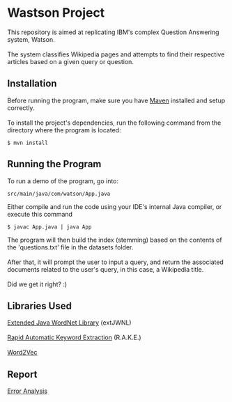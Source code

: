 # Wastson Project
This repository is aimed at replicating IBM's complex Question Answering system, Watson. <br><br>
The system classifies Wikipedia pages and attempts to find their respective articles based on a given query or question.
## Installation
Before running the program, make sure you have [Maven](https://maven.apache.org/install.html) installed and setup correctly. <br><br>
To install the project's dependencies, run the following command from the directory where the program is located:
```
$ mvn install
```
## Running the Program
To run a demo of the program, go into: 
```
src/main/java/com/watson/App.java
```
Either compile and run the code using your IDE's internal Java compiler, or execute this command
```
$ javac App.java | java App
```
The program will then build the index (stemming) based on the contents of the 'questions.txt' file in the datasets folder. <br><br>
After that, it will prompt the user to input a query, and return the associated documents related to the user's query, in this case, a Wikipedia title. <br><br>
Did we get it right? :)
## Libraries Used
[Extended Java WordNet Library](https://extjwnl.sourceforge.net/) (extJWNL) <br><br>
[Rapid Automatic Keyword Extraction](https://github.com/Linguistic/rake) (R.A.K.E.) <br><br>
[Word2Vec](https://deeplearning4j.konduit.ai/v/en-1.0.0-beta7/language-processing/word2vec)

## Report
[Error Analysis](https://docs.google.com/document/d/1Ao0VPE4fVg_RtU-H6f-96Ba3GyGQTtuwigMvBLmfmyI/edit?usp=sharing)
